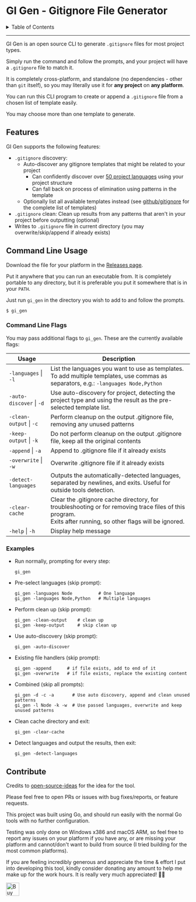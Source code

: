 <h1>GI Gen - Gitignore File Generator</h1>

<details>
<summary>Table of Contents</summary>

- [Features](#features)
- [Command Line Usage](#command-line-usage)
  - [Command Line Flags](#command-line-flags)
  - [Examples](#examples)
- [Contribute](#contribute)

</details>

<hr />

GI Gen is an open source CLI to generate `.gitignore` files for most project types.

Simply run the command and follow the prompts, and your project will have a `.gitignore` file to
match it.

It is completely cross-platform, and standalone (no dependencies - other than `git` itself), so you
may literally use it for **any project** on **any platform**.

You can run this CLI program to create or append a `.gitignore` file from a chosen list of template
easily.

You may choose more than one template to generate.

## Features

GI Gen supports the following features:

- `.gitignore` discovery:
  - Auto-discover any gitignore templates that might be related to your project
    - Can confidently discover over
      [50 project languages](https://github.com/chenasraf/gi_gen/issues/2) using your project
      structure
    - Can fall back on process of elimination using patterns in the template
  - Optionally list all available templates instead (see [github/gitignore][gh-gi] for the complete
    list of templates)
- `.gitignore` clean: Clean up results from any patterns that aren't in your project before
  outputting (optional)
- Writes to `.gitignore` file in current directory (you may overwrite/skip/append if already exists)

## Command Line Usage

Download the file for your platform in the [Releases page][releases].

Put it anywhere that you can run an executable from. It is completely portable to any directory, but
it is preferable you put it somewhere that is in your `PATH`.

Just run `gi_gen` in the directory you wish to add to and follow the prompts.

```shell
$ gi_gen
```

### Command Line Flags

You may pass additional flags to `gi_gen`. These are the currently available flags:

| Usage                    | Description                                                                                                                                                      |
| ------------------------ | ---------------------------------------------------------------------------------------------------------------------------------------------------------------- |
| `-languages` \| `-l`     | List the languages you want to use as templates.<br />To add multiple templates, use commas as separators, e.g.: `-languages Node,Python`                        |
| `-auto-discover` \| `-d` | Use auto-discovery for project, detecting the project type and using the result as the pre-selected template list.                                               |
| `-clean-output` \| `-c`  | Perform cleanup on the output .gitignore file, removing any unused patterns                                                                                      |
| `-keep-output` \| `-k`   | Do not perform cleanup on the output .gitignore file, keep all the original contents                                                                             |
| `-append` \| `-a`        | Append to .gitignore file if it already exists                                                                                                                   |
| `-overwrite` \| `-w`     | Overwrite .gitignore file if it already exists                                                                                                                   |
| `-detect-languages`      | Outputs the automatically-detected languages, separated by newlines, and exits. Useful for outside tools detection.                                              |
| `-clear-cache`           | Clear the .gitignore cache directory, for troubleshooting or for removing trace files of this program.<br />Exits after running, so other flags will be ignored. |
| `-help` \| `-h`          | Display help message                                                                                                                                             |

### Examples

- Run normally, prompting for every step:

  ```shell
  gi_gen
  ```

- Pre-select languages (skip prompt):

  ```shell
  gi_gen -languages Node          # One language
  gi_gen -languages Node,Python   # Multiple languages
  ```

- Perform clean up (skip prompt):

  ```shell
  gi_gen -clean-output    # clean up
  gi_gen -keep-output     # skip clean up
  ```

- Use auto-discovery (skip prompt):

  ```shell
  gi_gen -auto-discover
  ```

- Existing file handlers (skip prompt):

  ```shell
  gi_gen -append      # if file exists, add to end of it
  gi_gen -overwrite   # if file exists, replace the existing content
  ```

- Combined (skip all prompts):

  ```shell
  gi_gen -d -c -a       # Use auto discovery, append and clean unused patterns
  gi_gen -l Node -k -w  # Use passed languages, overwrite and keep unused patterns
  ```

- Clean cache directory and exit:

  ```shell
  gi_gen -clear-cache
  ```

- Detect languages and output the results, then exit:

  ```shell
  gi_gen -detect-languages
  ```

## Contribute

Credits to [open-source-ideas][osi] for the idea for the tool.

Please feel free to open PRs or issues with bug fixes/reports, or feature requests.

This project was built using Go, and should run easily with the normal Go tools with no further
configuration.

Testing was only done on Windows x386 and macOS ARM, so feel free to report any issues on your
platform if you have any, or are missing your platform and cannot/don't want to build from source (I
tried building for the most common platforms).

If you are feeling incredibly generous and appreciate the time &amp; effort I put into developing
this tool, kindly consider donating any amount to help me make up for the work hours. It is really
very much appreciated! 🙏🏼

<a href='https://ko-fi.com/casraf' target='_blank'>
<img height='36' style='border:0px;height:36px;'
  src='https://cdn.ko-fi.com/cdn/kofi1.png?v=3'
  alt='Buy Me a Coffee at ko-fi.com' />
</a>

[releases]: https://github.com/chenasraf/gi_gen/releases/latest
[osi]: https://github.com/open-source-ideas/ideas/issues/296
[gh-gi]: https://github.com/github/gitignore
